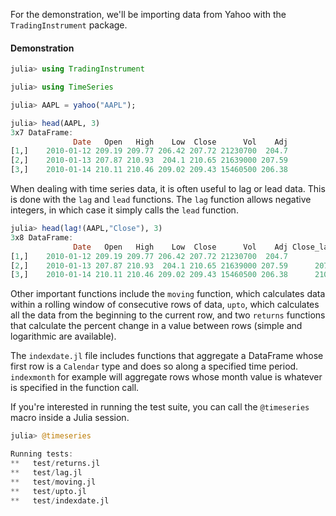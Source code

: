 For the demonstration, we'll be importing data from Yahoo with the `TradingInstrument` package.

#### Demonstration

````julia
julia> using TradingInstrument

julia> using TimeSeries

julia> AAPL = yahoo("AAPL");

julia> head(AAPL, 3)
3x7 DataFrame:
              Date   Open   High    Low  Close      Vol    Adj
[1,]    2010-01-12 209.19 209.77 206.42 207.72 21230700  204.7
[2,]    2010-01-13 207.87 210.93  204.1 210.65 21639000 207.59
[3,]    2010-01-14 210.11 210.46 209.02 209.43 15460500 206.38
````

When dealing with time series data, it is often useful to lag or lead data. This
is done with the `lag` and `lead` functions. The `lag` function allows negative
integers, in which case it simply calls the `lead` function.

````julia
julia> head(lag!(AAPL,"Close"), 3)
3x8 DataFrame:
              Date   Open   High    Low  Close      Vol    Adj Close_lag_1
[1,]    2010-01-12 209.19 209.77 206.42 207.72 21230700  204.7          NA
[2,]    2010-01-13 207.87 210.93  204.1 210.65 21639000 207.59      207.72
[3,]    2010-01-14 210.11 210.46 209.02 209.43 15460500 206.38      210.65

````
Other important functions include the `moving` function, which calculates data within
a rolling window of consecutive rows of data, `upto`, which calculates all the data from
the beginning to the current row, and two `returns` functions that calculate the percent
change in a value between rows (simple and logarithmic are available).

The `indexdate.jl` file includes functions that aggregate a DataFrame whose first row is a `Calendar`
type and does so along a specified time period. `indexmonth` for example will aggregate rows whose month
value is whatever is specified in the function call. 

If you're interested in running the test suite, you can call the `@timeseries` macro inside a Julia session.

````julia
julia> @timeseries

Running tests: 
**   test/returns.jl
**   test/lag.jl
**   test/moving.jl
**   test/upto.jl
**   test/indexdate.jl
````
